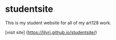 # studentsite
This is my student website for all of my art128 work.

[visit site] (https://lilyri.github.io/studentsite/)